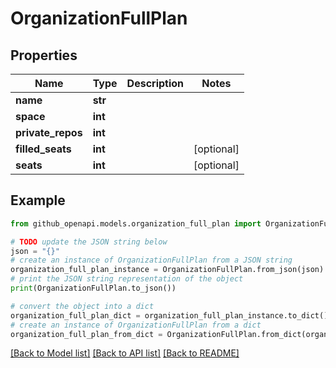 # OrganizationFullPlan


## Properties

Name | Type | Description | Notes
------------ | ------------- | ------------- | -------------
**name** | **str** |  | 
**space** | **int** |  | 
**private_repos** | **int** |  | 
**filled_seats** | **int** |  | [optional] 
**seats** | **int** |  | [optional] 

## Example

```python
from github_openapi.models.organization_full_plan import OrganizationFullPlan

# TODO update the JSON string below
json = "{}"
# create an instance of OrganizationFullPlan from a JSON string
organization_full_plan_instance = OrganizationFullPlan.from_json(json)
# print the JSON string representation of the object
print(OrganizationFullPlan.to_json())

# convert the object into a dict
organization_full_plan_dict = organization_full_plan_instance.to_dict()
# create an instance of OrganizationFullPlan from a dict
organization_full_plan_from_dict = OrganizationFullPlan.from_dict(organization_full_plan_dict)
```
[[Back to Model list]](../README.md#documentation-for-models) [[Back to API list]](../README.md#documentation-for-api-endpoints) [[Back to README]](../README.md)


